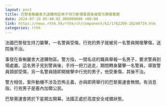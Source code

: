 ```yaml
---
layout: post
title: 巴黎香榭麗舍大道購物區男子持刀斬傷警員後被警方開槍擊斃
date: 2024-07-19 05:48:02.000000000 +08:00
link: https://news.rthk.hk/rthk/ch/component/k2/1762209-20240719.htm
categories: rthk
---
```


法國巴黎發生持刀襲擊，一名警員受傷，行兇的男子就被另一名警員開槍擊傷，送院後不治。

事發在香榭麗舍大道購物區。警方指，一間名店的職員舉報一名男子，要求警員到場處置。這名男子見到警員後，手持一把刀逃走，期間轉身襲擊一名警員，導致警員頸部受傷，另一名警員隨即開槍擊中行兇的男子，他受重傷，其後不治。

警方相信，案件動機不涉及恐怖主義，亦與即將舉行的巴黎奧運會無關。有消息指，行兇男子是塞內加爾公民。

巴黎奧運會將於下星期五開幕。法國正處於高度安全戒備狀態。
